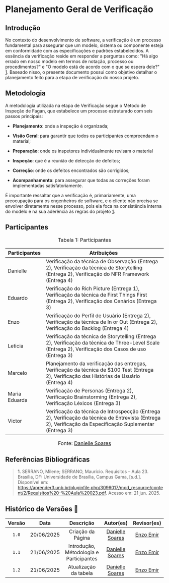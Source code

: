 # Planejamento Geral de Verificação

## Introdução

No contexto do desenvolvimento de software, a verificação é um processo fundamental para assegurar que um modelo, sistema ou componente esteja em conformidade com as especificações e padrões estabelecidos. A essência da verificação reside em responder a perguntas como: "Há algo errado em nosso modelo em termos de notação, processo ou procedimentos?" e "O modelo está de acordo com o que se espera dele?" <a href="#REF1">1</a>. Baseado nisso, o presente documento possui como objetivo detalhar o planejamento feito para a etapa de verificação do nosso projeto.

## Metodologia

A metodologia utilizada na etapa de Verificação segue o Método de Inspeção de Fagan, que estabelece um processo estruturado com seis passos principais: 

- **Planejamento**: onde a inspeção é organizada; 

- **Visão Geral**: para garantir que todos os participantes compreendam o material; 

- **Preparação**: onde os inspetores individualmente revisam o material

- **Inspeção**: que é a reunião de detecção de defeitos;

- **Correção**: onde os defeitos encontrados são corrigidos; 

- **Acompanhamento**: para assegurar que todas as correções foram implementadas satisfatoriamente. 

É importante ressaltar que a verificação é, primariamente, uma preocupação para os engenheiros de software, e o cliente não precisa se envolver diretamente nesse processo, pois ela foca na consistência interna do modelo e na sua aderência às regras do projeto <a href="#REF1">1</a>.


## Participantes

<font size="3"><p style="text-align: center">Tabela 1: Participantes</p></font>

<center>
<table>
  <thead>
    <tr>
      <th>Participantes</th>
      <th>Atribuições</th>
    </tr>
  </thead>
  <tbody>
    <tr>
      <td>Danielle</td>
      <td>Verificação da técnica de Observação (Entrega 2), Verificação da técnica de Storytelling (Entrega 2), Verificação do NFR Framework (Entrega 4)</td>
    </tr>
    <tr>
      <td>Eduardo</td>
      <td>Verificação do Rich Picture (Entrega 1), Verificação da técnica de First Things First (Entrega 2), Verificação dos Cenários (Entrega 3)</td>
    </tr>
    <tr>
      <td>Enzo</td>
      <td>Verificação do Perfil de Usuário (Entrega 2), Verificação da técnica de In or Out (Entrega 2), Verificação do Backlog (Entrega 4)</td>
    </tr>
    <tr>
      <td>Leticia</td>
      <td>Verificação da técnica de Storytelling (Entrega 2), Verificação da técnica de Three-Level Scale (Entrega 2), Verificação dos Casos de uso (Entrega 3)</td>
    </tr>
    <tr>
      <td>Marcelo</td>
      <td>Planejamento da verificação das entregas, Verificação da técnica de $100 Test (Entrega 2), Verificação das Histórias de Usuário (Entrega 4)</td>
    </tr>
    <tr>
      <td>Maria Eduarda</td>
      <td>Verificação de Personas (Entrega 2), Verificação Brainstorming (Entrega 2), Verificação Léxicos (Entrega 3)</td>
    </tr>
    <tr>
      <td>Victor</td>
      <td>Verificação da técnica de Introspecção (Entrega 2), Verificação da técnica de Entrevista (Entrega 2), Verificação da Especificação Suplementar (Entrega 3)</td>
    </tr>
  </tbody>
</table>
</center>

<font size="3"><p style="text-align: center">Fonte: <a href="https://github.com/danielle-soaress">Danielle Soares</a></p></font>


## Referências Bibliográficas

> <a id="REF1">1.</a> SERRANO, Milene; SERRANO, Maurício. Requisitos – Aula 23. Brasília, DF: Universidade de Brasília, Campus Gama, [s.d.]. Disponível em: https://aprender3.unb.br/pluginfile.php/3096017/mod_resource/content/2/Requisitos%20-%20Aula%20023.pdf. Acesso em: 21 jun. 2025.

## Histórico de Versões 📅

| Versão | Data | Descrição | Autor(es) | Revisor(es) |
| :-: | :-: | :-: | :-: | :-: |
| `1.0` | 20/06/2025 | Criação da Página | [Danielle Soares](https://github.com/danielle-soaress) | [Enzo Emir](https://github.com/EnzoEmir) |
| `1.1` | 21/06/2025 | Introdução, Métodologia e Participantes | [Danielle Soares](https://github.com/danielle-soaress) | [Enzo Emir](https://github.com/EnzoEmir) |
| `1.2` | 21/06/2025 | Atualização da tabela | [Danielle Soares](https://github.com/danielle-soaress) | [Enzo Emir](https://github.com/EnzoEmir) |